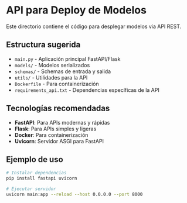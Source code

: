 # API para Deploy de Modelos

Este directorio contiene el código para desplegar modelos via API REST.

## Estructura sugerida
- `main.py` - Aplicación principal FastAPI/Flask
- `models/` - Modelos serializados
- `schemas/` - Schemas de entrada y salida
- `utils/` - Utilidades para la API
- `Dockerfile` - Para containerización
- `requirements_api.txt` - Dependencias específicas de la API

## Tecnologías recomendadas
- **FastAPI**: Para APIs modernas y rápidas
- **Flask**: Para APIs simples y ligeras
- **Docker**: Para containerización
- **Uvicorn**: Servidor ASGI para FastAPI

## Ejemplo de uso
```bash
# Instalar dependencias
pip install fastapi uvicorn

# Ejecutar servidor
uvicorn main:app --reload --host 0.0.0.0 --port 8000
```
